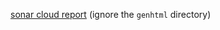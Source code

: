 [sonar cloud report](https://sonarcloud.io/code?id=EmilySillars_COMS_4156_Project) (ignore the `genhtml` directory)